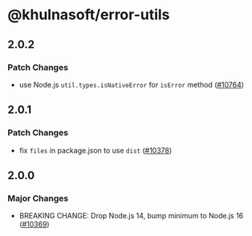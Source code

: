 # @khulnasoft/error-utils

## 2.0.2

### Patch Changes

- use Node.js `util.types.isNativeError` for `isError` method ([#10764](https://github.com/khulnasoft-lab/khulnasoft/pull/10764))

## 2.0.1

### Patch Changes

- fix `files` in package.json to use `dist` ([#10378](https://github.com/khulnasoft-lab/khulnasoft/pull/10378))

## 2.0.0

### Major Changes

- BREAKING CHANGE: Drop Node.js 14, bump minimum to Node.js 16 ([#10369](https://github.com/khulnasoft-lab/khulnasoft/pull/10369))
